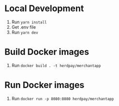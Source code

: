 # Local Development

1. Run `yarn install`
1. Get .env file
2. Run `yarn dev`

# Build Docker images

1. Run `docker build . -t herdpay/merchantapp`

# Run Docker images

1. Run `docker run -p 8080:8080 herdpay/merchantapp`
